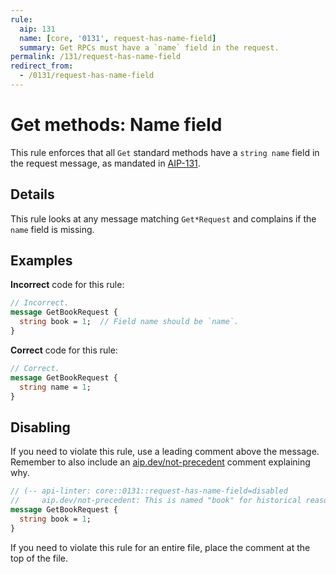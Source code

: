 ```yaml
---
rule:
  aip: 131
  name: [core, '0131', request-has-name-field]
  summary: Get RPCs must have a `name` field in the request.
permalink: /131/request-has-name-field
redirect_from:
  - /0131/request-has-name-field
---
```


# Get methods: Name field

This rule enforces that all `Get` standard methods have a `string name` field
in the request message, as mandated in [AIP-131][].

## Details

This rule looks at any message matching `Get*Request` and complains if
the `name` field is missing.

## Examples

**Incorrect** code for this rule:

```proto
// Incorrect.
message GetBookRequest {
  string book = 1;  // Field name should be `name`.
}
```

**Correct** code for this rule:

```proto
// Correct.
message GetBookRequest {
  string name = 1;
}
```

## Disabling

If you need to violate this rule, use a leading comment above the message.
Remember to also include an [aip.dev/not-precedent][] comment explaining why.

```proto
// (-- api-linter: core::0131::request-has-name-field=disabled
//     aip.dev/not-precedent: This is named "book" for historical reasons. --)
message GetBookRequest {
  string book = 1;
}
```

If you need to violate this rule for an entire file, place the comment at the
top of the file.

[aip-131]: https://aip.dev/131
[aip.dev/not-precedent]: https://aip.dev/not-precedent
